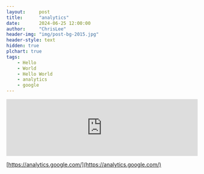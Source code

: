 ```yaml
---
layout:     post
title:      "analytics"
date:       2024-06-25 12:00:00
author:     "ChrisLee"
header-img: "img/post-bg-2015.jpg"
header-style: text
hidden: true
plchart: true
tags:
    - Hello
    - World
    - Hello World
    - analytics
    - google
---
```


<iframe 
  id="chart"
  src="https://chrislee.top/"
  frameborder="0" 
  scrolling="no" 
  style="width: 100%">
</iframe>

[https://analytics.google.com/](https://analytics.google.com/)
